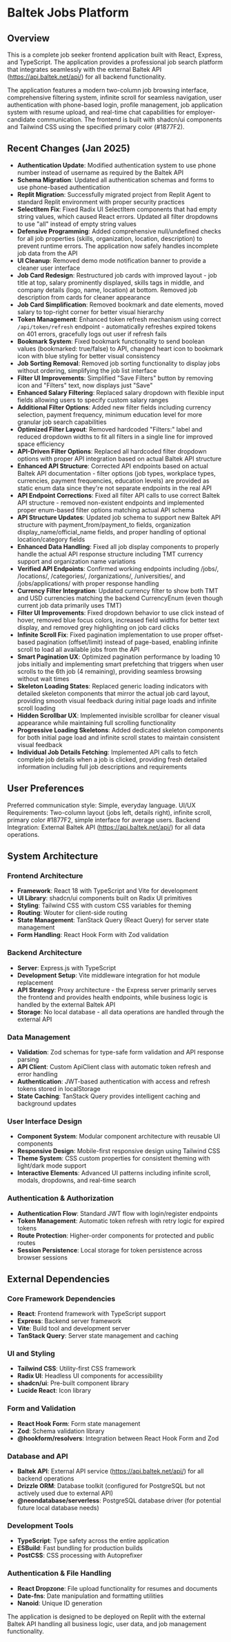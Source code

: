 # Baltek Jobs Platform

## Overview

This is a complete job seeker frontend application built with React, Express, and TypeScript. The application provides a professional job search platform that integrates seamlessly with the external Baltek API (https://api.baltek.net/api/) for all backend functionality.

The application features a modern two-column job browsing interface, comprehensive filtering system, infinite scroll for seamless navigation, user authentication with phone-based login, profile management, job application system with resume upload, and real-time chat capabilities for employer-candidate communication. The frontend is built with shadcn/ui components and Tailwind CSS using the specified primary color (#1877F2).

## Recent Changes (Jan 2025)
- **Authentication Update**: Modified authentication system to use phone number instead of username as required by the Baltek API
- **Schema Migration**: Updated all authentication schemas and forms to use phone-based authentication
- **Replit Migration**: Successfully migrated project from Replit Agent to standard Replit environment with proper security practices
- **SelectItem Fix**: Fixed Radix UI SelectItem components that had empty string values, which caused React errors. Updated all filter dropdowns to use "all" instead of empty string values
- **Defensive Programming**: Added comprehensive null/undefined checks for all job properties (skills, organization, location, description) to prevent runtime errors. The application now safely handles incomplete job data from the API
- **UI Cleanup**: Removed demo mode notification banner to provide a cleaner user interface
- **Job Card Redesign**: Restructured job cards with improved layout - job title at top, salary prominently displayed, skills tags in middle, and company details (logo, name, location) at bottom. Removed job description from cards for cleaner appearance
- **Job Card Simplification**: Removed bookmark and date elements, moved salary to top-right corner for better visual hierarchy
- **Token Management**: Enhanced token refresh mechanism using correct `/api/token/refresh` endpoint - automatically refreshes expired tokens on 401 errors, gracefully logs out user if refresh fails
- **Bookmark System**: Fixed bookmark functionality to send boolean values (bookmarked: true/false) to API, changed heart icon to bookmark icon with blue styling for better visual consistency
- **Job Sorting Removal**: Removed job sorting functionality to display jobs without ordering, simplifying the job list interface
- **Filter UI Improvements**: Simplified "Save Filters" button by removing icon and "Filters" text, now displays just "Save"
- **Enhanced Salary Filtering**: Replaced salary dropdown with flexible input fields allowing users to specify custom salary ranges
- **Additional Filter Options**: Added new filter fields including currency selection, payment frequency, minimum education level for more granular job search capabilities
- **Optimized Filter Layout**: Removed hardcoded "Filters:" label and reduced dropdown widths to fit all filters in a single line for improved space efficiency  
- **API-Driven Filter Options**: Replaced all hardcoded filter dropdown options with proper API integration based on actual Baltek API structure
- **Enhanced API Structure**: Corrected API endpoints based on actual Baltek API documentation - filter options (job types, workplace types, currencies, payment frequencies, education levels) are provided as static enum data since they're not separate endpoints in the real API
- **API Endpoint Corrections**: Fixed all filter API calls to use correct Baltek API structure - removed non-existent endpoints and implemented proper enum-based filter options matching actual API schema
- **API Structure Updates**: Updated job schema to support new Baltek API structure with payment_from/payment_to fields, organization display_name/official_name fields, and proper handling of optional location/category fields
- **Enhanced Data Handling**: Fixed all job display components to properly handle the actual API response structure including TMT currency support and organization name variations
- **Verified API Endpoints**: Confirmed working endpoints including /jobs/, /locations/, /categories/, /organizations/, /universities/, and /jobs/applications/ with proper response handling
- **Currency Filter Integration**: Updated currency filter to show both TMT and USD currencies matching the backend CurrencyEnum (even though current job data primarily uses TMT)
- **Filter UI Improvements**: Fixed dropdown behavior to use click instead of hover, removed blue focus colors, increased field widths for better text display, and removed grey highlighting on job card clicks
- **Infinite Scroll Fix**: Fixed pagination implementation to use proper offset-based pagination (offset/limit) instead of page-based, enabling infinite scroll to load all available jobs from the API
- **Smart Pagination UX**: Optimized pagination performance by loading 10 jobs initially and implementing smart prefetching that triggers when user scrolls to the 6th job (4 remaining), providing seamless browsing without wait times
- **Skeleton Loading States**: Replaced generic loading indicators with detailed skeleton components that mirror the actual job card layout, providing smooth visual feedback during initial page loads and infinite scroll loading
- **Hidden Scrollbar UX**: Implemented invisible scrollbar for cleaner visual appearance while maintaining full scrolling functionality
- **Progressive Loading Skeletons**: Added dedicated skeleton components for both initial page load and infinite scroll states to maintain consistent visual feedback
- **Individual Job Details Fetching**: Implemented API calls to fetch complete job details when a job is clicked, providing fresh detailed information including full job descriptions and requirements

## User Preferences

Preferred communication style: Simple, everyday language.
UI/UX Requirements: Two-column layout (jobs left, details right), infinite scroll, primary color #1877F2, simple interface for average users.
Backend Integration: External Baltek API (https://api.baltek.net/api/) for all data operations.

## System Architecture

### Frontend Architecture
- **Framework**: React 18 with TypeScript and Vite for development
- **UI Library**: shadcn/ui components built on Radix UI primitives
- **Styling**: Tailwind CSS with custom CSS variables for theming
- **Routing**: Wouter for client-side routing
- **State Management**: TanStack Query (React Query) for server state management
- **Form Handling**: React Hook Form with Zod validation

### Backend Architecture
- **Server**: Express.js with TypeScript
- **Development Setup**: Vite middleware integration for hot module replacement
- **API Strategy**: Proxy architecture - the Express server primarily serves the frontend and provides health endpoints, while business logic is handled by the external Baltek API
- **Storage**: No local database - all data operations are handled through the external API

### Data Management
- **Validation**: Zod schemas for type-safe form validation and API response parsing
- **API Client**: Custom ApiClient class with automatic token refresh and error handling
- **Authentication**: JWT-based authentication with access and refresh tokens stored in localStorage
- **State Caching**: TanStack Query provides intelligent caching and background updates

### User Interface Design
- **Component System**: Modular component architecture with reusable UI components
- **Responsive Design**: Mobile-first responsive design using Tailwind CSS
- **Theme System**: CSS custom properties for consistent theming with light/dark mode support
- **Interactive Elements**: Advanced UI patterns including infinite scroll, modals, dropdowns, and real-time search

### Authentication & Authorization
- **Authentication Flow**: Standard JWT flow with login/register endpoints
- **Token Management**: Automatic token refresh with retry logic for expired tokens
- **Route Protection**: Higher-order components for protected and public routes
- **Session Persistence**: Local storage for token persistence across browser sessions

## External Dependencies

### Core Framework Dependencies
- **React**: Frontend framework with TypeScript support
- **Express**: Backend server framework
- **Vite**: Build tool and development server
- **TanStack Query**: Server state management and caching

### UI and Styling
- **Tailwind CSS**: Utility-first CSS framework
- **Radix UI**: Headless UI components for accessibility
- **shadcn/ui**: Pre-built component library
- **Lucide React**: Icon library

### Form and Validation
- **React Hook Form**: Form state management
- **Zod**: Schema validation library
- **@hookform/resolvers**: Integration between React Hook Form and Zod

### Database and API
- **Baltek API**: External API service (https://api.baltek.net/api/) for all backend operations
- **Drizzle ORM**: Database toolkit (configured for PostgreSQL but not actively used due to external API)
- **@neondatabase/serverless**: PostgreSQL database driver (for potential future local database needs)

### Development Tools
- **TypeScript**: Type safety across the entire application
- **ESBuild**: Fast bundling for production builds
- **PostCSS**: CSS processing with Autoprefixer

### Authentication & File Handling
- **React Dropzone**: File upload functionality for resumes and documents
- **Date-fns**: Date manipulation and formatting utilities
- **Nanoid**: Unique ID generation

The application is designed to be deployed on Replit with the external Baltek API handling all business logic, user data, and job management functionality.